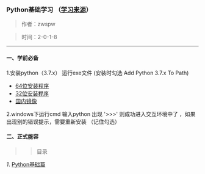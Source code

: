 ### Python基础学习 （[学习来源](https://www.liaoxuefeng.com/wiki/0014316089557264a6b348958f449949df42a6d3a2e542c000)）

> 作者：zwspw

> 时间：2-0-1-8

---
#### 一、学前必备
1.安装python（3.7.x） 运行exe文件 (安装时勾选 Add Python 3.7.x To Path)

* <a target="_blank" href="https://www.python.org/ftp/python/3.7.0/python-3.7.0-amd64.exe">64位安装程序</a>
* <a target="_blank" href="https://www.python.org/ftp/python/3.7.0/python-3.7.0.exe">32位安装程序</a>
* <a target="_blank" href="https://pan.baidu.com/s/1kU5OCOB#list/path=%2Fpub%2Fpython">国内镜像</a>

2.windows下运行cmd 输入python 出现 '>>>' 则成功进入交互环境中了 ，如果出现别的错误提示，需要重新安装 （记住勾选）

#### 二、正式能容

>>目录

_1_. [Python基础篇](https://github.com/zwspw/-study/blob/master/Python%E5%86%85%E5%AE%B9/Python%E5%9F%BA%E7%A1%80%E7%AF%87.md)
